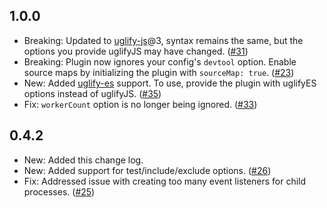 ## 1.0.0

 - Breaking: Updated to [uglify-js](https://github.com/mishoo/UglifyJS2)@3, syntax remains the same, but the options you provide uglifyJS may have changed. ([#31](https://github.com/gdborton/webpack-parallel-uglify-plugin/pull/31))
 - Breaking: Plugin now ignores your config's `devtool` option. Enable source maps by initializing the plugin with `sourceMap: true`. ([#23](https://github.com/gdborton/webpack-parallel-uglify-plugin/pull/23))
 - New: Added [uglify-es](https://github.com/mishoo/UglifyJS2/tree/harmony) support. To use, provide the plugin with uglifyES options instead of uglifyJS. ([#35](https://github.com/gdborton/webpack-parallel-uglify-plugin/pull/35))
 - Fix: `workerCount` option is no longer being ignored. ([#33](https://github.com/gdborton/webpack-parallel-uglify-plugin/pull/33))

## 0.4.2

 - New: Added this change log.
 - New: Added support for test/include/exclude options. ([#26](https://github.com/gdborton/webpack-parallel-uglify-plugin/pull/26))
 - Fix: Addressed issue with creating too many event listeners for child processes. ([#25](https://github.com/gdborton/webpack-parallel-uglify-plugin/pull/25))
